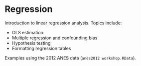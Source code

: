 # Regression
Introduction to linear regression analysis. Topics include: 

- OLS estimation
- Multiple regression and confounding bias
- Hypothesis testing
- Formatting regression tables  

Examples using the 2012 ANES data (`anes2012 workshop.RData`).